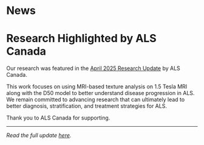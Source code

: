 # News

# Research Highlighted by ALS Canada

Our research was featured in the [April 2025 Research Update](https://als.ca/news/research-update-april-2025/) by ALS Canada.

This work focuses on using MRI-based texture analysis on 1.5 Tesla MRI along with the D50 model to better understand disease progression in ALS. We remain committed to advancing research that can ultimately lead to better diagnosis, stratification, and treatment strategies for ALS.

Thank you to ALS Canada for supporting.

---
*Read the full update [here](https://als.ca/news/research-update-april-2025/).*

